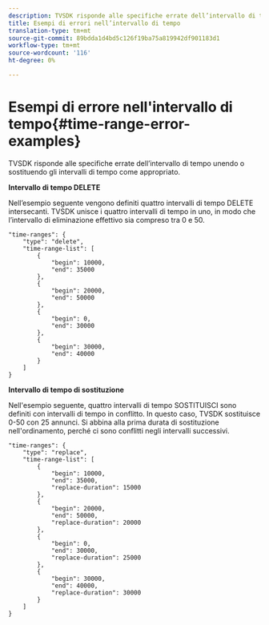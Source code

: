 ```yaml
---
description: TVSDK risponde alle specifiche errate dell’intervallo di tempo unendo o sostituendo gli intervalli di tempo come appropriato.
title: Esempi di errori nell’intervallo di tempo
translation-type: tm+mt
source-git-commit: 89bdda1d4bd5c126f19ba75a819942df901183d1
workflow-type: tm+mt
source-wordcount: '116'
ht-degree: 0%

---
```



# Esempi di errore nell&#39;intervallo di tempo{#time-range-error-examples}

TVSDK risponde alle specifiche errate dell’intervallo di tempo unendo o sostituendo gli intervalli di tempo come appropriato.

**Intervallo di tempo DELETE**

Nell’esempio seguente vengono definiti quattro intervalli di tempo DELETE intersecanti. TVSDK unisce i quattro intervalli di tempo in uno, in modo che l’intervallo di eliminazione effettivo sia compreso tra 0 e 50.

```
"time-ranges": {
    "type": "delete",
    "time-range-list": [
        {
            "begin": 10000,
            "end": 35000
        },
        {
            "begin": 20000,
            "end": 50000
        },
        {
            "begin": 0,
            "end": 30000
        },
        {
            "begin": 30000,
            "end": 40000
        }
    ]
}
```

**Intervallo di tempo di sostituzione**

Nell&#39;esempio seguente, quattro intervalli di tempo SOSTITUISCI sono definiti con intervalli di tempo in conflitto. In questo caso, TVSDK sostituisce 0-50 con 25 annunci. Si abbina alla prima durata di sostituzione nell&#39;ordinamento, perché ci sono conflitti negli intervalli successivi.

```
"time-ranges": {
    "type": "replace",
    "time-range-list": [
        {
            "begin": 10000,
            "end": 35000,
            "replace-duration": 15000
        },
        {
            "begin": 20000,
            "end": 50000,
            "replace-duration": 20000
        },
        {
            "begin": 0,
            "end": 30000,
            "replace-duration": 25000
        },
        {
            "begin": 30000,
            "end": 40000,
            "replace-duration": 30000
        }
    ]
}
```

